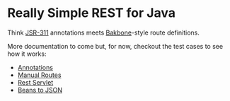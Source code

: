 Really Simple REST for Java
===========================

Think [JSR-311](http://jcp.org/en/jsr/detail?id=311) annotations meets [Bakbone](http://backbonejs.org)-style route definitions.

More documentation to come but, for now, checkout the test cases to see how it works:

* [Annotations](https://github.com/jhudson8/rsr/blob/master/rsr-core/src/test/java/test/org/rsr/AnnotationTest.java#L26)
* [Manual Routes](https://github.com/jhudson8/rsr/blob/master/rsr-core/src/test/java/test/org/rsr/VariableRouteTest.java#L20)
* [Rest Servlet](https://github.com/jhudson8/rsr/blob/master/rsr-core/src/test/java/test/org/rsr/http/TestServlet.java#L14)
* [Beans to JSON](https://github.com/jhudson8/rsr/blob/master/rsr-json/src/test/java/test/org/rsr/JsonBeanTest.java#L27)
